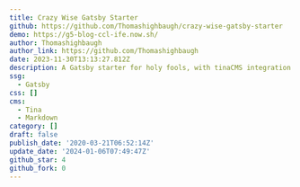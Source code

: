 ```yaml
---
title: Crazy Wise Gatsby Starter
github: https://github.com/Thomashighbaugh/crazy-wise-gatsby-starter
demo: https://g5-blog-ccl-ife.now.sh/
author: Thomashighbaugh
author_link: https://github.com/Thomashighbaugh
date: 2023-11-30T13:13:27.812Z
description: A Gatsby starter for holy fools, with tinaCMS integration and custom artwork
ssg:
  - Gatsby
css: []
cms:
  - Tina
  - Markdown
category: []
draft: false
publish_date: '2020-03-21T06:52:14Z'
update_date: '2024-01-06T07:49:47Z'
github_star: 4
github_fork: 0
---
```

